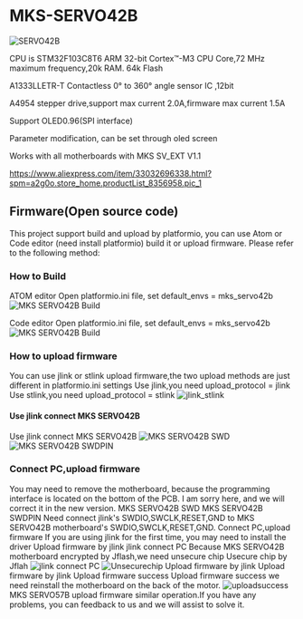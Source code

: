 # MKS-SERVO42B
![SERVO42B](https://github.com/makerbase-mks/MKS-SERVO42B/blob/master/SERVO42B.png "SERVO42B")

  CPU is STM32F103C8T6 ARM 32-bit Cortex™-M3 CPU Core,72 MHz maximum frequency,20k RAM. 64k Flash
  
  A1333LLETR-T Contactless 0° to 360° angle sensor IC ,12bit
  
  A4954 stepper drive,support max current 2.0A,firmware max current 1.5A
  
  Support OLED0.96(SPI interface)
  
  Parameter modification, can be set through oled screen
  
  Works with all motherboards with MKS SV_EXT V1.1
  
  https://www.aliexpress.com/item/33032696338.html?spm=a2g0o.store_home.productList_8356958.pic_1

## Firmware(Open source code)
  This project support build and upload by platformio, you can use Atom or Code editor (need install platformio) build it or upload  firmware. Please refer to the following method:
### How to Build
  ATOM editor
  Open platformio.ini file, set default_envs = mks_servo42b
  ![MKS SERVO42B Build](https://github.com/makerbase-mks/MKS-SERVO42B/blob/master/AtomBuild.png "MKS SERVO42B Build")
  
  Code editor
  Open platformio.ini file, set default_envs = mks_servo42b
  ![MKS SERVO42B Build](https://github.com/makerbase-mks/MKS-SERVO42B/blob/master/CodeBuild.png "MKS SERVO42B Build")
  
### How to upload firmware
  You can use jlink or stlink upload firmware,the two upload methods are just different in platformio.ini settings
  Use jlink,you need upload_protocol = jlink
  Use stlink,you need upload_protocol = stlink
  ![jlink_stlink](https://github.com/makerbase-mks/MKS-SERVO42B/blob/master/jlink_stlink.png "jlink_stlink")
#### Use jlink connect MKS SERVO42B
  Use jlink connect MKS SERVO42B
  ![MKS SERVO42B SWD](https://github.com/makerbase-mks/MKS-SERVO42B/blob/master/SWDPIN.png "MKS SERVO42B SWD")
  ![MKS SERVO42B SWDPIN](https://github.com/makerbase-mks/MKS-SERVO42B/blob/master/MKSSERVO42BSWDPIN.png "MKS SERVO42B SWDPIN")
### Connect PC,upload firmware
  You may need to remove the motherboard, because the programming interface is located on the bottom of the PCB. I am sorry here, and we will correct it in the new version. MKS SERVO42B SWD MKS SERVO42B SWDPIN Need connect jlink's SWDIO,SWCLK,RESET,GND to MKS SERVO42B motherboard's SWDIO,SWCLK,RESET,GND.
  Connect PC,upload firmware
If you are using jlink for the first time, you may need to install the driver Upload firmware by jlink jlink connect PC Because MKS SERVO42B motherboard encrypted by Jflash,we need unsecure chip Usecure chip by Jflah
  ![jlink connect PC](https://github.com/makerbase-mks/MKS-SERVO42B/blob/master/jlink.png "jlink connect PC")
  ![Unsecurechip](https://github.com/makerbase-mks/MKS-SERVO42B/blob/master/Unsecurechip.png "Unsecurechip")
  Upload firmware by jlink Upload firmware by jlink Upload firmware success Upload firmware success we need reinstall the motherboard on the back of the motor. 
  ![uploadsuccess](https://github.com/makerbase-mks/MKS-SERVO42B/blob/master/uploadsuccess.jpg "uploadsuccess")
  MKS SERVO57B upload firmware similar operation.If you have any problems, you can feedback to us and we will assist to solve it.
  

